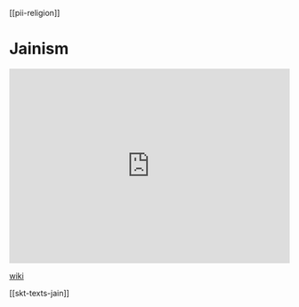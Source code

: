 [[pii-religion]]
# Jainism
<iframe width="100%" height="350" frameborder="0" allow="accelerometer; autoplay; clipboard-write; encrypted-media; gyroscope; picture-in-picture" allowfullscreen src="https://en.wikipedia.org/wiki/Jainism"></iframe>

[wiki](https://en.wikipedia.org/wiki/Jainism)


[[skt-texts-jain]]